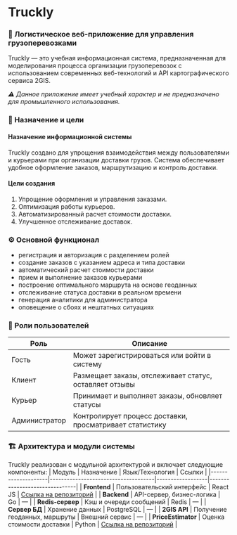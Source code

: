 # Truckly
### 🚚 Логистическое веб-приложение для управления грузоперевозками
Truckly — это учебная информационная система, предназначенная для моделирования процесса организации грузоперевозок с использованием современных веб-технологий и API картографического сервиса 2GIS.

*⚠️ Данное приложение имеет учебный характер и не предназначено для промышленного использования.*




### 🎯 Назначение и цели
#### Назначение информационной системы
Truckly создано для упрощения взаимодействия между пользователями и курьерами при организации доставки грузов. Система обеспечивает удобное оформление заказов, маршрутизацию и контроль доставки.




#### Цели создания
1.	Упрощение оформления и управления заказами.
2.	Оптимизация работы курьеров.
3.	Автоматизированный расчет стоимости доставки.
4.	Улучшенное отслеживание доставок.




### ⚙️ Основной функционал
- регистрация и авторизация с разделением ролей
- создание заказов с указанием адреса и типа доставки
- автоматический расчет стоимости доставки
- прием и выполнение заказов курьерами
- построение оптимального маршрута на основе геоданных
- отслеживание статуса доставки в реальном времени
- генерация аналитики для администратора
- оповещение о сбоях и нештатных ситуациях




### 👥 Роли пользователей
| Роль          | Описание                                                 |
|---------------|----------------------------------------------------------|
| Гость         | Может зарегистрироваться или войти в систему             |
| Клиент        | Размещает заказы, отслеживает статус, оставляет отзывы   |
| Курьер        | Принимает и выполняет заказы, обновляет статусы          |
| Администратор | Контролирует процесс доставки, просматривает статистику  |




### 🏗️ Архитектура и модули системы
Truckly реализован с модульной архитектурой и включает следующие компоненты:
| Модуль             | Назначение                          | Язык/Технология  | Ссылки                        |
|--------------------|-------------------------------------|------------------|-------------------------------|
| **Frontend**       | Пользовательский интерфейс          | React JS         | [Ссылка на репозиторий](https://github.com/Voyager-Kovl/truckly-frontend)    |
| **Backend**        | API-сервер, бизнес-логика           | Go               | —                             |
| **Redis-сервер**   | Кэш и очереди сообщений             | Redis            | —                             |
| **Сервер БД**      | Хранение данных                     | PostgreSQL       | —                             |
| **2GIS API**       | Получение геоданных, маршруты       | Внешний сервис   | —                             |
| **PriceEstimator** | Оценка стоимости доставки           | Python           | [Ссылка на репозиторий](https://github.com/Voyager-Kovl/truckly-price-estimator)    |

